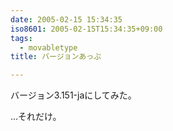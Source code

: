 ```yaml
---
date: 2005-02-15 15:34:35
iso8601: 2005-02-15T15:34:35+09:00
tags:
  - movabletype
title: バージョンあっぷ

---
```


<div class="entry-body">
  <p>バージョン3.151-jaにしてみた。</p>

  <p>…それだけ。</p>
</div>
